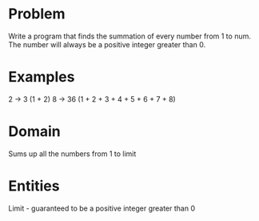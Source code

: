# Problem

Write a program that finds the summation of every number from 1 to num. The number will always be a positive integer greater than 0.

# Examples

2 -> 3 (1 + 2)
8 -> 36 (1 + 2 + 3 + 4 + 5 + 6 + 7 + 8)

# Domain

Sums up all the numbers from 1 to limit

# Entities

Limit - guaranteed to be a positive integer greater than 0
